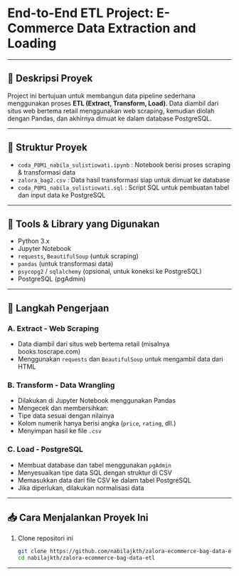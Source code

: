 # End-to-End ETL Project: E-Commerce Data Extraction and Loading

---

## 📝 Deskripsi Proyek

Project ini bertujuan untuk membangun data pipeline sederhana menggunakan proses **ETL (Extract, Transform, Load)**. Data diambil dari situs web bertema retail menggunakan web scraping, kemudian diolah dengan Pandas, dan akhirnya dimuat ke dalam database PostgreSQL.

---

## 📌 Struktur Proyek

- `coda_P0M1_nabila_sulistiowati.ipynb` : Notebook berisi proses scraping & transformasi data
- `zalora_bag2.csv` : Data hasil transformasi siap untuk dimuat ke database
- `coda_P0M1_nabila_sulistiowati.sql` : Script SQL untuk pembuatan tabel dan input data ke PostgreSQL

---

## 🔧 Tools & Library yang Digunakan

- Python 3.x
- Jupyter Notebook
- `requests`, `BeautifulSoup` (untuk scraping)
- `pandas` (untuk transformasi data)
- `psycopg2` / `sqlalchemy` (opsional, untuk koneksi ke PostgreSQL)
- PostgreSQL (pgAdmin)

---

## 🚀 Langkah Pengerjaan

### A. Extract - Web Scraping
- Data diambil dari situs web bertema retail (misalnya books.toscrape.com)
- Menggunakan `requests` dan `BeautifulSoup` untuk mengambil data dari HTML

### B. Transform - Data Wrangling
- Dilakukan di Jupyter Notebook menggunakan Pandas
- Mengecek dan membersihkan:
- Tipe data sesuai dengan nilainya
- Kolom numerik hanya berisi angka (`price`, `rating`, dll.)
- Menyimpan hasil ke file `.csv`

### C. Load - PostgreSQL
- Membuat database dan tabel menggunakan `pgAdmin`
- Menyesuaikan tipe data SQL dengan struktur di CSV
- Memasukkan data dari file CSV ke dalam tabel PostgreSQL
- Jika diperlukan, dilakukan normalisasi data

---

## 📥 Cara Menjalankan Proyek Ini

1. Clone repositori ini  
   ```bash
   git clone https://github.com/nabilajkth/zalora-ecommerce-bag-data-etl.git
   cd nabilajkth/zalora-ecommerce-bag-data-etl

---
